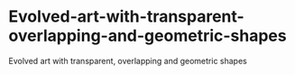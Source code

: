 # Evolved-art-with-transparent-overlapping-and-geometric-shapes
Evolved art with transparent, overlapping and geometric shapes
